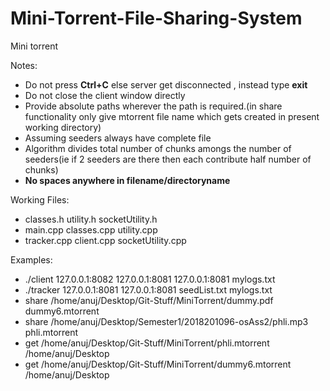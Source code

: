 # Mini-Torrent-File-Sharing-System
Mini torrent

Notes:
  * Do not press **Ctrl+C** else server get disconnected , instead type **exit**
  * Do not close the client window directly
  * Provide absolute paths wherever the path is required.(in share functionality only give mtorrent file name which gets created in present working directory)
  * Assuming seeders always have complete file
  * Algorithm divides total number of chunks amongs the number of seeders(ie if 2 seeders are there then each contribute half number of chunks) 
  * **No spaces anywhere in filename/directoryname**

Working Files:
  * classes.h utility.h socketUtility.h 
  * main.cpp classes.cpp utility.cpp
  * tracker.cpp client.cpp socketUtility.cpp

Examples:
  * ./client 127.0.0.1:8082 127.0.0.1:8081 127.0.0.1:8081 mylogs.txt
  * ./tracker 127.0.0.1:8081 127.0.0.1:8081 seedList.txt mylogs.txt	
  * share /home/anuj/Desktop/Git-Stuff/MiniTorrent/dummy.pdf dummy6.mtorrent
  * share /home/anuj/Desktop/Semester1/2018201096-osAss2/phli.mp3 phli.mtorrent
  * get /home/anuj/Desktop/Git-Stuff/MiniTorrent/phli.mtorrent /home/anuj/Desktop
  * get /home/anuj/Desktop/Git-Stuff/MiniTorrent/dummy6.mtorrent /home/anuj/Desktop
